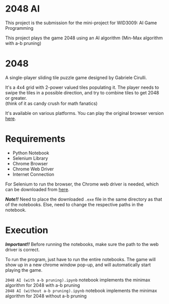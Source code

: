 # 2048 AI
This project is the submission for the mini-project for WID3009: AI Game Programming

This project plays the game 2048 using an AI algorithm (Min-Max algorithm with a-b pruning)


# 2048
A single-player sliding tile puzzle game designed by Gabriele Cirulli.

It's a 4x4 grid with 2-power valued tiles populating it. The player needs to swipe the tiles in a possible direction, and try to combine tiles to get 2048 or greater.  
(think of it as candy crush for math fanatics)

It's available on various platforms. You can play the original browser version [here](https://play2048.co/).


# Requirements

*   Python Notebook
*   Selenium Library
*   Chrome Browser
*   Chrome Web Driver
*   Internet Connection

For Selenium to run the browser, the Chrome web driver is needed, which can be downloaded from [here](https://chromedriver.chromium.org/downloads).

***Note!!***    Need to place the downloaded `.exe` file in the same directory as that of the notebooks. Else, need to change the respective paths in the notebook.


# Execution

***Important!!*** Before running the notebooks, make sure the path to the web driver is correct.


To run the program, just have to run the entire notebooks. The game will show up in a new chrome window pop-up, and will automatically start playing the game.
  
`2048 AI (with a-b pruning).ipynb` notebook implements the minimax algorithm for 2048 with a-b pruning  
`2048 AI (without a-b pruning).ipynb` notebook implements the minimax algorithm for 2048 without a-b pruning
